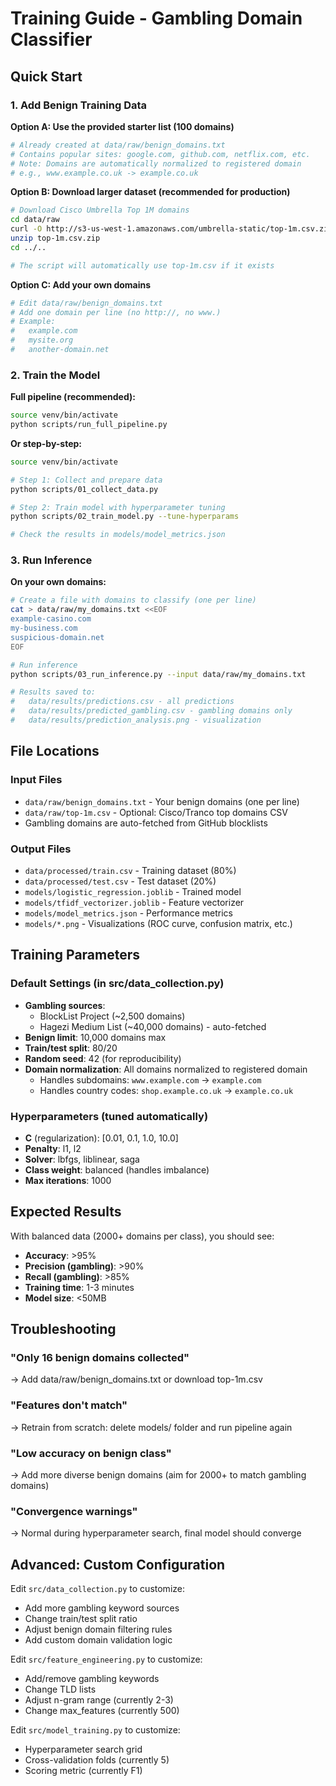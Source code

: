 # Training Guide - Gambling Domain Classifier

## Quick Start

### 1. Add Benign Training Data

**Option A: Use the provided starter list (100 domains)**
```bash
# Already created at data/raw/benign_domains.txt
# Contains popular sites: google.com, github.com, netflix.com, etc.
# Note: Domains are automatically normalized to registered domain
# e.g., www.example.co.uk -> example.co.uk
```

**Option B: Download larger dataset (recommended for production)**
```bash
# Download Cisco Umbrella Top 1M domains
cd data/raw
curl -O http://s3-us-west-1.amazonaws.com/umbrella-static/top-1m.csv.zip
unzip top-1m.csv.zip
cd ../..

# The script will automatically use top-1m.csv if it exists
```

**Option C: Add your own domains**
```bash
# Edit data/raw/benign_domains.txt
# Add one domain per line (no http://, no www.)
# Example:
#   example.com
#   mysite.org
#   another-domain.net
```

### 2. Train the Model

**Full pipeline (recommended):**
```bash
source venv/bin/activate
python scripts/run_full_pipeline.py
```

**Or step-by-step:**
```bash
source venv/bin/activate

# Step 1: Collect and prepare data
python scripts/01_collect_data.py

# Step 2: Train model with hyperparameter tuning
python scripts/02_train_model.py --tune-hyperparams

# Check the results in models/model_metrics.json
```

### 3. Run Inference

**On your own domains:**
```bash
# Create a file with domains to classify (one per line)
cat > data/raw/my_domains.txt <<EOF
example-casino.com
my-business.com
suspicious-domain.net
EOF

# Run inference
python scripts/03_run_inference.py --input data/raw/my_domains.txt

# Results saved to:
#   data/results/predictions.csv - all predictions
#   data/results/predicted_gambling.csv - gambling domains only
#   data/results/prediction_analysis.png - visualization
```

## File Locations

### Input Files
- `data/raw/benign_domains.txt` - Your benign domains (one per line)
- `data/raw/top-1m.csv` - Optional: Cisco/Tranco top domains CSV
- Gambling domains are auto-fetched from GitHub blocklists

### Output Files
- `data/processed/train.csv` - Training dataset (80%)
- `data/processed/test.csv` - Test dataset (20%)
- `models/logistic_regression.joblib` - Trained model
- `models/tfidf_vectorizer.joblib` - Feature vectorizer
- `models/model_metrics.json` - Performance metrics
- `models/*.png` - Visualizations (ROC curve, confusion matrix, etc.)

## Training Parameters

### Default Settings (in src/data_collection.py)
- **Gambling sources**:
  - BlockList Project (~2,500 domains)
  - Hagezi Medium List (~40,000 domains) - auto-fetched
- **Benign limit**: 10,000 domains max
- **Train/test split**: 80/20
- **Random seed**: 42 (for reproducibility)
- **Domain normalization**: All domains normalized to registered domain
  - Handles subdomains: `www.example.com` → `example.com`
  - Handles country codes: `shop.example.co.uk` → `example.co.uk`

### Hyperparameters (tuned automatically)
- **C** (regularization): [0.01, 0.1, 1.0, 10.0]
- **Penalty**: l1, l2
- **Solver**: lbfgs, liblinear, saga
- **Class weight**: balanced (handles imbalance)
- **Max iterations**: 1000

## Expected Results

With balanced data (2000+ domains per class), you should see:
- **Accuracy**: >95%
- **Precision (gambling)**: >90%
- **Recall (gambling)**: >85%
- **Training time**: 1-3 minutes
- **Model size**: <50MB

## Troubleshooting

### "Only 16 benign domains collected"
→ Add data/raw/benign_domains.txt or download top-1m.csv

### "Features don't match"
→ Retrain from scratch: delete models/ folder and run pipeline again

### "Low accuracy on benign class"
→ Add more diverse benign domains (aim for 2000+ to match gambling domains)

### "Convergence warnings"
→ Normal during hyperparameter search, final model should converge

## Advanced: Custom Configuration

Edit `src/data_collection.py` to customize:
- Add more gambling keyword sources
- Change train/test split ratio
- Adjust benign domain filtering rules
- Add custom domain validation logic

Edit `src/feature_engineering.py` to customize:
- Add/remove gambling keywords
- Change TLD lists
- Adjust n-gram range (currently 2-3)
- Change max_features (currently 500)

Edit `src/model_training.py` to customize:
- Hyperparameter search grid
- Cross-validation folds (currently 5)
- Scoring metric (currently F1)
